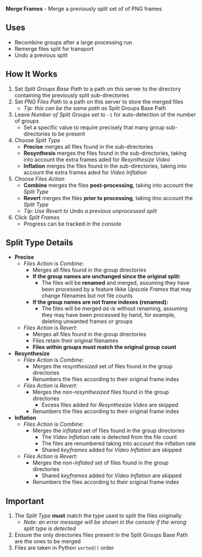 **Merge Frames** - Merge a previously split set of of PNG frames

## Uses
- Recombine groups after a large processing run
- Remerge files split for transport
- Undo a previous split

## How It Works
1. Set _Split Groups Base Path_ to a path on this server to the directory containing the previously split sub-directories
1. Set _PNG Files Path_ to a path on this server to store the merged files
    - _Tip: this can be the same path as_ Split Groups Base Path
1. Leave _Number of Split Groups_ set to `-1` for auto-detection of the number of groups
    - Set a specific value to require precisely that many group sub-directories to be present
1. Choose _Split Type_
    - **Precise** merges all files found in the sub-directories
    - **Resynthesis** merges the files found in the sub-directories, taking into account the extra frames aded for _Resynthesize Video_
    - **Inflation** merges the files found in the sub-directories, taking into account the extra frames aded for _Video Inflation_
1. Choose _Files Action_
    - **Combine** merges the files **post-processing**, taking into account the _Split Type_
    - **Revert** merges the files **prior to processing**, taking itno account the _Split Type_
    - _Tip: Use Revert to_ Undo _a previous unprocessed split_
1. Click _Split Frames_
    - Progress can be tracked in the console

## Split Type Details
- **Precise**
    - _Files Action_ is _Combine_:
        - Merges all files found in the group directories
        - **If the group names are unchanged since the original split:**
            - The files will be **renamed** and merged, assuming they have been processed by a feature likke _Upscale Frames_ that may change filenames but not file counts
        - **If the group names are not frame indexes (renamed):**
            - The files will be merged _as-is_ without renaming, assuming they may have been processed by hand, for example, deleting unwanted frames or groups
    - _Files Action_ is _Revert_:
        - Merges all files found in the group directories
        - Files retain their original filenames
        - **Files within groups must match the original group count**
- **Resynthesize**
    - _Files Action_ is _Combine:_
        - Merges the _resynthesized_ set of files found in the group directories
        - Renumbers the files according to their original frame index
    - _Files Action_ is _Revert:_
        - Merges the _non-resynthesized_ files found in the group directories
            - Excess files added for _Resynthesize Video_ are skipped
        - Renumbers the files according to their original frame index
- **Inflation**
    - _Files Action_ is _Combine:_
        - Merges the _inflated_ set of files found in the group directories
            - The _Video Inflation_ rate is detected from the file count
            - The files are renumbered taking into account the inflation rate
            - Shared _keyframes_ added for _Video Inflation_ are skipped
    - _Files Action_ is _Revert:_
        - Merges the _non-inflated_ set of files found in the group directories
            - Shared _keyframes_ added for _Video Inflation_ are skipped
        - Renumbers the files according to their original frame index

## Important

1. The _Split Type_ **must** match the type used to split the files originally
    - _Note: an error message will be shown in the console if the wrong split type is detected_
1. Ensure the only directories files present in the Split Groups Base Path are the ones to be merged
1. Files are taken in  Python `sorted()` order
